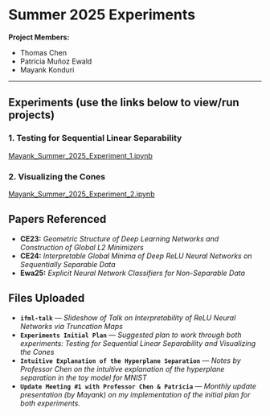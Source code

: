 # Summer 2025 Experiments

**Project Members:**  
- Thomas Chen  
- Patrícia Muñoz Ewald  
- Mayank Konduri

---

## Experiments (use the links below to view/run projects)

### 1. Testing for Sequential Linear Separability  
[ Mayank_Summer_2025_Experiment_1.ipynb](https://colab.research.google.com/drive/1glI17EJJEdi8scGCjhpa42ZmpCsZ4CVU?usp=sharing)

### 2. Visualizing the Cones  
[ Mayank_Summer_2025_Experiment_2.ipynb](https://colab.research.google.com/drive/1owO-VAnCmoNxCXqZ91DN30ZMfRnAbYNi?usp=sharing)

## Papers Referenced

- **CE23:** *Geometric Structure of Deep Learning Networks and Construction of Global L2 Minimizers*
- **CE24:** *Interpretable Global Minima of Deep ReLU Neural Networks on Sequentially Separable Data*
- **Ewa25:** *Explicit Neural Network Classifiers for Non-Separable Data*

## Files Uploaded

- **`ifml-talk`** — *Slideshow of Talk on Interpretability of ReLU Neural Networks via Truncation Maps*
- **`Experiments Initial Plan`** — *Suggested plan to work through both experiments: Testing for Sequential Linear Separability and Visualizing the Cones*
- **`Intuitive Explanation of the Hyperplane Separation`** — *Notes by Professor Chen on the intuitive explanation of the hyperplane separation in the toy model for MNIST*
- **`Update Meeting #1 with Professor Chen & Patrícia`** — *Monthly update presentation (by Mayank) on my implementation of the initial plan for both experiments.*
